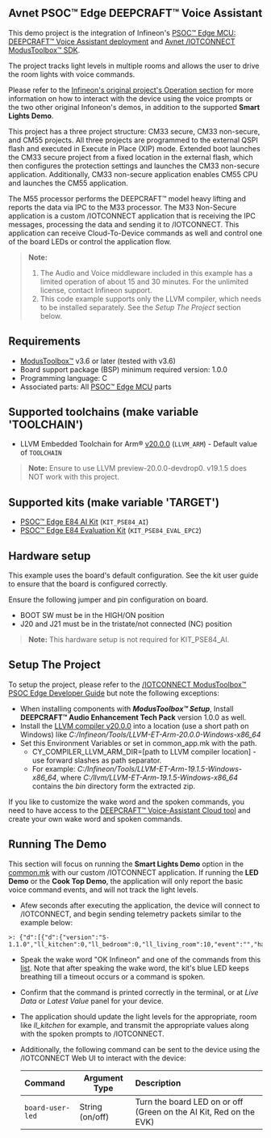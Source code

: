 ## Avnet PSOC™ Edge DEEPCRAFT™ Voice Assistant

This demo project is the integration of 
Infineon's [PSOC™ Edge MCU: DEEPCRAFT™ Voice Assistant deployment](https://github.com/Infineon/mtb-example-psoc-edge-voice-assistant-deploy)
and [Avnet /IOTCONNECT ModusToolbox&trade; SDK](https://github.com/avnet-iotconnect/avnet-iotc-mtb-sdk). 

The project tracks light levels in multiple rooms and allows the user to 
drive the room lights with voice commands.

Please refer to the 
[Infineon's original project's Operation section](https://github.com/Infineon/mtb-example-psoc-edge-voice-assistant-deploy?tab=readme-ov-file#operation)
for more information on how to interact with the device using the voice prompts or the two other original Infoneon's demos, 
in addition to the supported **Smart Lights Demo**.

This project has a three project structure: CM33 secure, CM33 non-secure, and CM55 projects. All three projects are programmed to the external QSPI flash and executed in Execute in Place (XIP) mode. Extended boot launches the CM33 secure project from a fixed location in the external flash, which then configures the protection settings and launches the CM33 non-secure application. Additionally, CM33 non-secure application enables CM55 CPU and launches the CM55 application.

The M55 processor performs the DEEPCRAFT™ model heavy lifting and reports the data via IPC to the M33 processor.
The M33 Non-Secure application is a custom /IOTCONNECT application that is receiving the IPC messages, 
processing the data and sending it to /IOTCONNECT. 
This application can receive Cloud-To-Device commands as well and control one of the board LEDs or control the application flow.    

> **Note:**
> 1. The Audio and Voice middleware included in this example has a limited operation of about 15 and 30 minutes. For the unlimited license, contact Infineon support.
> 2. This code example supports only the LLVM compiler, which needs to be installed separately. See the *Setup The Project* section below.

## Requirements

- [ModusToolbox&trade;](https://www.infineon.com/modustoolbox) v3.6 or later (tested with v3.6)
- Board support package (BSP) minimum required version: 1.0.0
- Programming language: C
- Associated parts: All [PSOC&trade; Edge MCU](https://www.infineon.com/products/microcontroller/32-bit-psoc-arm-cortex/32-bit-psoc-edge-arm) parts

## Supported toolchains (make variable 'TOOLCHAIN')

- LLVM Embedded Toolchain for Arm&reg; [v20.0.0](https://github.com/ARM-software/LLVM-embedded-toolchain-for-Arm/releases/tag/preview-20.0.0-devdrop0) (`LLVM_ARM`) - Default value of `TOOLCHAIN`

> **Note:**
> Ensure to use LLVM preview-20.0.0-devdrop0. v19.1.5 does NOT work with this project. 


## Supported kits (make variable 'TARGET')

- [PSOC&trade; Edge E84 AI Kit](https://www.infineon.com/KIT_PSE84_AI) (`KIT_PSE84_AI`)
- [PSOC&trade; Edge E84 Evaluation Kit](https://www.infineon.com/KIT_PSE84_EVAL) (`KIT_PSE84_EVAL_EPC2`)

## Hardware setup

This example uses the board's default configuration. 
See the kit user guide to ensure that the board is configured correctly.

Ensure the following jumper and pin configuration on board.
- BOOT SW must be in the HIGH/ON position
- J20 and J21 must be in the tristate/not connected (NC) position

> **Note:** This hardware setup is not required for KIT_PSE84_AI.

## Setup The Project

To setup the project, please refer to the 
[/IOTCONNECT ModusToolbox&trade; PSOC Edge Developer Guide](DEVELOPER_GUIDE.md)
but note the following exceptions:
 - When installing components with ***ModusToolbox&trade; Setup***, Install **DEEPCRAFT™ Audio Enhancement Tech Pack** version 1.0.0 as well.
 - Install the [LLVM compiler v20.0.0](https://github.com/ARM-software/LLVM-embedded-toolchain-for-Arm/releases/tag/preview-20.0.0-devdrop0)
into a location (use a short path on Windows) like *C:/Infineon/Tools/LLVM-ET-Arm-20.0.0-Windows-x86_64*
 - Set this Environment Variables or set in common_app.mk with the path. 
   - CY_COMPILER_LLVM_ARM_DIR=[path to LLVM compiler location] - use forward slashes as path separator. 
   - For example: *C:/Infineon/Tools/LLVM-ET-Arm-19.1.5-Windows-x86_64*, where  *C:/llvm/LLVM-ET-Arm-19.1.5-Windows-x86_64* contains the *bin* directory form the extracted zip.

If you like to customize the wake word and the spoken commands, you need to have access to the [DEEPCRAFT&trade; Voice-Assistant Cloud tool](https://deepcraft-voice-assistant.infineon.com/) and create your own wake word and spoken commands.

## Running The Demo

This section will focus on running the **Smart Lights Demo** option in the [common.mk](common.mk) with our custom /IOTCONNECT application. 
If running the **LED Demo** or the **Cook Top Demo**, the application will only report the basic voice command events, 
and will not track the light levels.

- Afew seconds after executing the application, the device will connect to /IOTCONNECT, and begin sending telemetry packets similar to the example below:
```
>: {"d":[{"d":{"version":"S-1.1.0","ll_kitchen":0,"ll_bedroom":0,"ll_living_room":10,"event":"","has_event":false,"microphone_active":true}}]}
```

- Speak the wake word "OK Infineon" and one of the commands from this
[list](./proj_cm55/va_models/Smart_Lights_Demo/command_list_Smart_Lights_Demo.txt). 
Note that after speaking the wake word, the kit's blue LED keeps breathing till a timeout occurs or a command is spoken.
- Confirm that the command is printed correctly in the terminal, or at *Live Data* or *Latest Value* panel for your device.
- The application should update the light levels for the appropriate, room like *ll_kitchen* for example,
and transmit the appropriate values along with the spoken prompts to /IOTCONNECT.
- Additionally, the following command can be sent to the device using the /IOTCONNECT Web UI to interact with the device:

    | Command                  | Argument Type     | Description                                                        |
    |:-------------------------|-------------------|:-------------------------------------------------------------------|
    | `board-user-led`         | String (on/off)   | Turn the board LED on or off (Green on the AI Kit, Red on the EVK) |

          